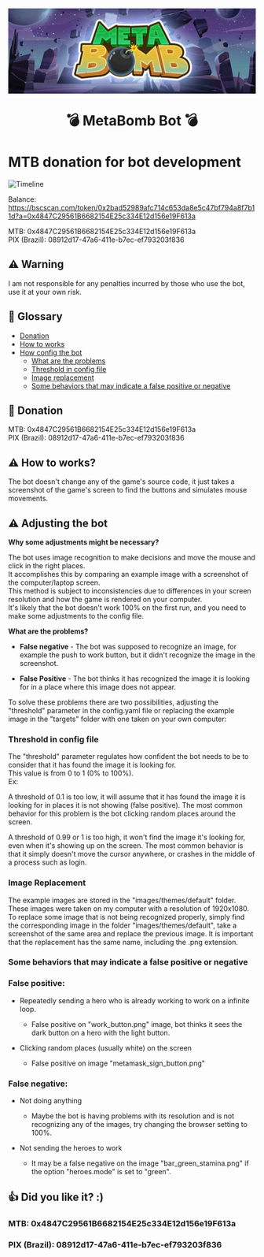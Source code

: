 <h1 align="center">

![Meta Bomb Banner](https://raw.githubusercontent.com/newerton/metabomb-bot/main/images/readme/banner.jpg)

  <a>
    💣 MetaBomb Bot 💣 
  </a>
</h1>

# MTB donation for bot development
![Timeline](https://progress-bar.dev/0/?title=10000%20MTB%20to%20Development)

Balance: https://bscscan.com/token/0x2bad52989afc714c653da8e5c47bf794a8f7b11d?a=0x4847C29561B6682154E25c334E12d156e19F613a

MTB: 0x4847C29561B6682154E25c334E12d156e19F613a  
PIX (Brazil): 08912d17-47a6-411e-b7ec-ef793203f836  

## ⚠️ Warning

I am not responsible for any penalties incurred by those who use the bot, use it at your own risk.

## 📌 Glossary

  * [Donation](#donation)
  * [How to works](#how-to-works)
  * [How config the bot](#how-config-bot)
    * [What are the problems](#what-are-problems)
    * [Threshold in config file](#threshold-config)
    * [Image replacement](#image-replacement)
    * [Some behaviors that may indicate a false positive or negative](#some-behaviors)


## 🎁 <a id="donation"></a>Donation
MTB: 0x4847C29561B6682154E25c334E12d156e19F613a  
PIX (Brazil): 08912d17-47a6-411e-b7ec-ef793203f836  

## ⚠️ <a id="how-to-works"></a>How to works?

The bot doesn't change any of the game's source code, it just takes a screenshot of the game's screen to find the buttons and simulates mouse movements.

## ⚠️ <a id="how-config-bot"></a>Adjusting the bot

**Why some adjustments might be necessary?**

The bot uses image recognition to make decisions and move the mouse and click in the right places.  
It accomplishes this by comparing an example image with a screenshot of the computer/laptop screen.  
This method is subject to inconsistencies due to differences in your screen resolution and how the game is rendered on your computer.  
It's likely that the bot doesn't work 100% on the first run, and you need to make some adjustments to the config file.

<a id="what-are-problems"></a>  

**What are the problems?**

* **False negative** - The bot was supposed to recognize an image, for example the push to work button, but it didn't recognize the image in the screenshot.

* **False Positive** - The bot thinks it has recognized the image it is looking for in a place where this image does not appear.

To solve these problems there are two possibilities, adjusting the "threshold" parameter in the config.yaml file or replacing the example image in the "targets" folder with one taken on your own computer:

  <a id="threshold-config"></a>
  ### **Threshold in config file**

The "threshold" parameter regulates how confident the bot needs to be to consider that it has found the image it is looking for.  
This value is from 0 to 1 (0% to 100%).  
Ex:  

A threshold of 0.1 is too low, it will assume that it has found the image it is looking for in places it is not showing (false positive). The most common behavior for this problem is the bot clicking random places around the screen.

A threshold of 0.99 or 1 is too high, it won't find the image it's looking for, even when it's showing up on the screen. The most common behavior is that it simply doesn't move the cursor anywhere, or crashes in the middle of a process such as login.

  <a id="image-replacement"></a>

  ### **Image Replacement**

  The example images are stored in the "images/themes/default" folder. These images were taken on my computer with a resolution of 1920x1080. To replace some image that is not being recognized properly, simply find the corresponding image in the folder "images/themes/default", take a screenshot of the same area and replace the previous image. It is important that the replacement has the same name, including the .png extension.

  <a id="some-behaviors"></a>

### **Some behaviors that may indicate a false positive or negative**

### False positive:

- Repeatedly sending a hero who is already working to work on a infinite loop.
   - False positive on "work_button.png" image, bot thinks it sees the dark button on a hero with the light button.

- Clicking random places (usually white) on the screen
   - False positive on image "metamask_sign_button.png"
 
 ### False negative:

- Not doing anything
  - Maybe the bot is having problems with its resolution and is not recognizing any of the images, try changing the browser setting to 100%.

- Not sending the heroes to work
  - It may be a false negative on the image "bar_green_stamina.png" if the option "heroes.mode" is set to "green".

## 👍 Did you like it? :)

### MTB: 0x4847C29561B6682154E25c334E12d156e19F613a  
### PIX (Brazil): 08912d17-47a6-411e-b7ec-ef793203f836